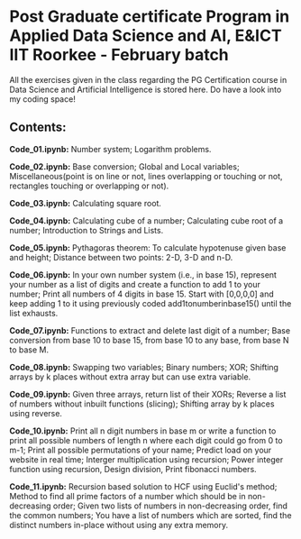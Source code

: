 # Post Graduate certificate Program in Applied Data Science and AI, E&ICT IIT Roorkee - February batch
All the exercises given in the class regarding the PG Certification course in Data Science and Artificial Intelligence is stored here. Do have a look into my coding space!
## Contents:
**Code_01.ipynb:** Number system; Logarithm problems.

**Code_02.ipynb:** Base conversion; Global and Local variables; Miscellaneous(point is on line or not, lines overlapping or touching or not, rectangles touching or overlapping or not).

**Code_03.ipynb:** Calculating square root.

**Code_04.ipynb:** Calculating cube of a number; Calculating cube root of a number; Introduction to Strings and Lists.

**Code_05.ipynb:** Pythagoras theorem: To calculate hypotenuse given base and height; Distance between two points: 2-D, 3-D and n-D.

**Code_06.ipynb:** In your own number system (i.e., in base 15), represent your number as a list of digits and create a function to add 1 to your number; Print all numbers of 4 digits in base 15. Start with [0,0,0,0] and keep adding 1 to it using previously coded add1tonumberinbase15() until the list exhausts.

**Code_07.ipynb:** Functions to extract and delete last digit of a number; Base conversion from base 10 to base 15, from base 10 to any base, from base N to base M.

**Code_08.ipynb:** Swapping two variables; Binary numbers; XOR; Shifting arrays by k places without extra array but can use extra variable.

**Code_09.ipynb:** Given three arrays, return list of their XORs; Reverse a list of numbers without inbuilt functions (slicing); Shifting array by k places using reverse.

**Code_10.ipynb:** Print all n digit numbers in base m or write a function to print all possible numbers of length n where each digit could go from 0 to m-1; Print all possible permutations of your name; Predict load on your website in real time; Interger multiplication using recursion; Power integer function using recursion, Design division, Print fibonacci numbers.

**Code_11.ipynb:** Recursion based solution to HCF using Euclid's method; Method to find all prime factors of a number which should be in non-decreasing order; Given two lists of numbers in non-decreasing order, find the common numbers; You have a list of numbers which are sorted, find the distinct numbers in-place without using any extra memory.

 
